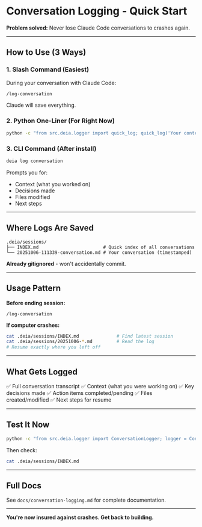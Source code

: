 # Conversation Logging - Quick Start

**Problem solved:** Never lose Claude Code conversations to crashes again.

---

## How to Use (3 Ways)

### 1. Slash Command (Easiest)

During your conversation with Claude Code:

```
/log-conversation
```

Claude will save everything.

### 2. Python One-Liner (For Right Now)

```bash
python -c "from src.deia.logger import quick_log; quick_log('Your context here', 'Your transcript here')"
```

### 3. CLI Command (After install)

```bash
deia log conversation
```

Prompts you for:
- Context (what you worked on)
- Decisions made
- Files modified
- Next steps

---

## Where Logs Are Saved

```
.deia/sessions/
├── INDEX.md                        # Quick index of all conversations
└── 20251006-111339-conversation.md # Your conversation (timestamped)
```

**Already gitignored** - won't accidentally commit.

---

## Usage Pattern

**Before ending session:**
```
/log-conversation
```

**If computer crashes:**
```bash
cat .deia/sessions/INDEX.md              # Find latest session
cat .deia/sessions/20251006-*.md         # Read the log
# Resume exactly where you left off
```

---

## What Gets Logged

✅ Full conversation transcript
✅ Context (what you were working on)
✅ Key decisions made
✅ Action items completed/pending
✅ Files created/modified
✅ Next steps for resume

---

## Test It Now

```bash
python -c "from src.deia.logger import ConversationLogger; logger = ConversationLogger(); log = logger.create_session_log(context='Testing conversation logging', transcript='This is a test', decisions=['Test the logger'], action_items=['Run this command'], files_modified=['None'], next_steps='Use it for real conversations'); print(f'Created: {log}')"
```

Then check:
```bash
cat .deia/sessions/INDEX.md
```

---

## Full Docs

See `docs/conversation-logging.md` for complete documentation.

---

**You're now insured against crashes. Get back to building.**
